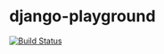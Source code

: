 # django-playground

[![Build Status](https://travis-ci.org/zakuro9715/django-playground.svg?branch=master)](https://travis-ci.org/zakuro9715/django-playground)
